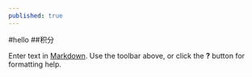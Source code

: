 ```yaml
---
published: true
---
```

#hello
##积分

Enter text in [Markdown](http://daringfireball.net/projects/markdown/). Use the toolbar above, or click the **?** button for formatting help.
